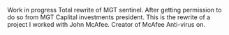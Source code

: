 Work in progress
Total rewrite of MGT sentinel. After getting permission to do so from MGT Caplital investments president.
This is the rewrite of a project I worked with John McAfee. Creator of McAfee Anti-virus on.
